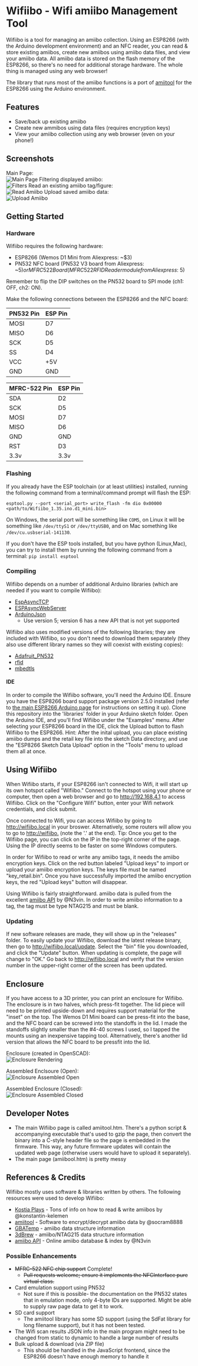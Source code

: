 # Wifiibo - Wifi amiibo Management Tool
Wifiibo is a tool for managing an amiibo collection.  Using an ESP8266 (with the Arduino development environment) and an NFC reader, you can read & store existing amiibos, create new amiibos using amiibo data files, and view your amiibo data.  All amiibo data is stored on the flash memory of the ESP8266, so there's no need for additional storage hardware.  The whole thing is managed using any web browser!

The library that runs most of the amiibo functions is a port of [amiitool](https://github.com/socram8888/amiitool) for the ESP8266 using the Arduino environment.

## Features
* Save/back up existing amiibo
* Create new ammibos using data files (requires encryption keys)
* View your amiibo collection using any web browser (even on your phone!)

## Screenshots
Main Page:  
![Main Page](/screenshots/main.png?=raw=true "Main Page")
Filtering displayed amiibo:  
![Filters](/screenshots/filter.png?=raw=true "Filters")
Read an existing amiibo tag/figure:  
![Read Amiibo](/screenshots/read.png?=raw=true "Read amiibo")
Upload saved amiibo data:  
![Upload Amiibo](/screenshots/upload.png?=raw=true "Upload amiibo")

## Getting Started
### Hardware
Wifiibo requires the following hardware:
* ESP8266 (Wemos D1 Mini from Aliexpress: ~$3)
* PN532 NFC board (PN532 V3 board from Aliexpress: ~$5) or MFRC522 Board (MFRC522 RFID Reader module from Aliexpress: ~$5)

Remember to flip the DIP switches on the PN532 board to SPI mode (ch1: OFF, ch2: ON).

Make the following connections between the ESP8266 and the NFC board:

PN532 Pin | ESP Pin
--------|----------
MOSI | D7
MISO | D6
SCK | D5
SS | D4
VCC | +5V
GND | GND

MFRC-522 Pin | ESP Pin
--------|----------
SDA | D2
SCK | D5
MOSI | D7
MISO | D6
GND | GND
RST | D3
3.3v | 3.3v

### Flashing
If you already have the ESP toolchain (or at least utilities) installed, running the following command from a terminal/command prompt will flash the ESP:

`esptool.py --port <serial_port> write_flash -fm dio 0x00000 <path/to/Wifiibo_1.35.ino.d1_mini.bin>`

On Windows, the serial port will be something like `COM5`, on Linux it will be something like `/dev/ttyS1` or `/dev/ttyUSB0`, and on Mac something like `/dev/cu.usbserial-141130`.

If you don't have the ESP tools installed, but you have python (Linux,Mac), you can try to install them by running the following command from a terminal:
`pip install esptool`

### Compiling
Wifiibo depends on a number of additional Arduino libraries (which are needed if you want to compile Wifiibo):
* [EspAsyncTCP](https://github.com/me-no-dev/ESPAsyncTCP) 
* [ESPAsyncWebServer](https://github.com/me-no-dev/ESPAsyncWebServer)
* [ArduinoJson](https://github.com/bblanchon/ArduinoJson)
  * Use version 5; version 6 has a new API that is not yet supported

Wifiibo also uses modified versions of the following libraries; they are included with Wifiibo, so you don't need to download them separately (they also use different library names so they will coexist with existing copies):
* [Adafruit_PN532](https://github.com/adafruit/Adafruit-PN532)
* [rfid](https://github.com/miguelbalboa/rfid)
* [mbedtls](https://tls.mbed.org/)
  
#### IDE
In order to compile the Wifiibo software, you'll need the Arduino IDE.  Ensure you have the ESP8266 board support package version 2.5.0 installed (refer to [the main ESP8266 Arduino page](https://github.com/esp8266/Arduino) for instructions on setting it up).  Clone this repository into the 'libraries' folder in your Arduino sketch folder.  Open the Arduino IDE, and you'll find Wifiibo under the "Examples" menu.  After selecting your ESP8266 board in the IDE, click the Upload button to flash Wifiibo to the ESP8266.  Hint: After the inital upload, you can place existing amiibo dumps and the retail key file into the sketch Data directory, and use the "ESP8266 Sketch Data Upload" option in the "Tools" menu to upload them all at once.

## Using Wifiibo
When Wifiibo starts, if your ESP8266 isn't connected to Wifi, it will start up its own hotspot called "Wifiibo."  Connect to the hotspot using your phone or computer, then open a web browser and go to http://192.168.4.1 to access Wifiibo.  Click on the "Configure Wifi" button, enter your Wifi network credentials, and click submit.

Once connected to Wifi, you can access Wifiibo by going to http://wifiibo.local in your broswer.  Alternatively, some routers will allow you to go to [http://wifiibo.](http://wifiibo.) (note the '.' at the end).  Tip: Once you get to the Wifiibo page, you can click on the IP in the top-right corner of the page.  Using the IP directly seems to be faster on some Windows computers.

In order for Wifiibo to read or write any amiibo tags, it needs the amiibo encryption keys.  Click on the red button labeled "Upload keys" to import or upload your amiibo encryption keys.  The keys file must be named "key_retail.bin".  Once you have successfully imported the amiibo encryption keys, the red "Upload keys" button will disappear.

Using Wifiibo is fairly straightforward.  amiibo data is pulled from the excellent [amiibo API](https://github.com/N3evin/AmiiboAPI/) by @N3vin.
In order to write amiibo information to a tag, the tag must be type NTAG215 and must be blank.

### Updating
If new software releases are made, they will show up in the "releases" folder.  To easily update your Wifiibo, download the latest release binary, then go to http://wifiibo.local/update.  Select the "bin" file you downloaded, and click the "Update" button.  When updating is complete, the page will change to "OK."  Go back to http://wifiibo.local and verify that the version number in the upper-right corner of the screen has been updated.

## Enclosure
If you have access to a 3D printer, you can print an enclosure for Wifiibo.  The enclosure is in two halves, which press-fit together.  The lid piece will need to be printed upside-down and requires support material for the "inset" on the top.  The Wemos D1 Mini board can be press-fit into the base, and the NFC board can be screwed into the standoffs in the lid.  I made the standoffs slightly smaller than the #4-40 screws I used, so I tapped the mounts using an inexpensive tapping tool.  Alternatively, there's another lid version that allows the NFC board to be pressfit into the lid.

Enclosure (created in OpenSCAD):  
![Enclosure Rendering](/screenshots/enclosure-render.png?=raw=true "Enclosure Rendering")

Assembled Enclsoure (Open):  
![Enclosure Assembled Open](/screenshots/enclosure-open.png?=raw=true "Enclosure Assembled (Open)")

Assembled Enclosure (Closed):  
![Enclosure Assembled Closed](/screenshots/enclosure-closed.png?=raw=true "Enclosure Assembled (Closed)")

## Developer Notes
* The main Wifiibo page is called amiitool.htm.  There's a python script & accompanying executable that's used to gzip the page, then convert the binary into a C-style header file so the page is embedded in the firmware.  This way, any future firmware updates will contain the updated web page (otherwise users would have to upload it separately).
* The main page (amiibool.htm) is pretty messy

## References & Credits
Wifiibo mostly uses software & libraries written by others.  The following resources were used to develop Wifiibo:
* [Kostia Plays](https://games.kel.mn/en/create-amiibo-clones-with-arduino/) - Tons of info on how to read & write amiibos by @konstantin-kelemen
* [amiitool](https://github.com/socram8888/amiitool) - Software to encrypt/decrypt amiibo data by @socram8888
* [GBATemp](http://wiki.gbatemp.net/wiki/Amiibo) - amiibo data structure information
* [3dBrew](https://www.3dbrew.org/wiki/Amiibo) - amiibo/NTAG215 data structure information
* [amiibo API](https://github.com/N3evin/AmiiboAPI/) - Online amiibo database & index by @N3vin

### Possible Enhancements
* ~~MFRC-522 NFC chip support~~ Complete!
  * ~~Pull requests welcome; ensure it implements the NFCInterface pure virtual class.~~
* Card emulation support using PN532
  * Not sure if this is possible- the documentation on the PN532 states that in emulation mode, only 4-byte IDs are supported.  Might be able to supply raw page data to get it to work.
* SD card support
  * The amiitool library has some SD support (using the SdFat library for long filename support), but it has not been tested.
* The Wifi scan results JSON info in the main program might need to be changed from static to dynamic to handle a large number of results
* Bulk upload & download (via ZIP file)
  * This should be handled in the JavaScript frontend, since the ESP8266 doesn't have enough memory to handle it
